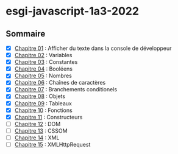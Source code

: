 # esgi-javascript-1a3-2022

## Sommaire

- [X] [Chapitre 01](./chapitre-01) : Afficher du texte dans la console de développeur
- [X] [Chapitre 02](./chapitre-02) : Variables
- [X] [Chapitre 03](./chapitre-03) : Constantes
- [X] [Chapitre 04](./chapitre-04) : Booléens
- [X] [Chapitre 05](./chapitre-05) : Nombres
- [X] [Chapitre 06](./chapitre-06) : Chaînes de caractères
- [X] [Chapitre 07](./chapitre-07) : Branchements conditionels
- [X] [Chapitre 08](./chapitre-08) : Objets
- [X] [Chapitre 09](./chapitre-09) : Tableaux
- [X] [Chapitre 10](./chapitre-10) : Fonctions
- [X] [Chapitre 11](./chapitre-11) : Constructeurs
- [ ] [Chapitre 12](./chapitre-12) : DOM
- [ ] [Chapitre 13](./chapitre-13) : CSSOM
- [ ] [Chapitre 14](./chapitre-14) : XML
- [ ] [Chapitre 15](./chapitre-15) : XMLHttpRequest
